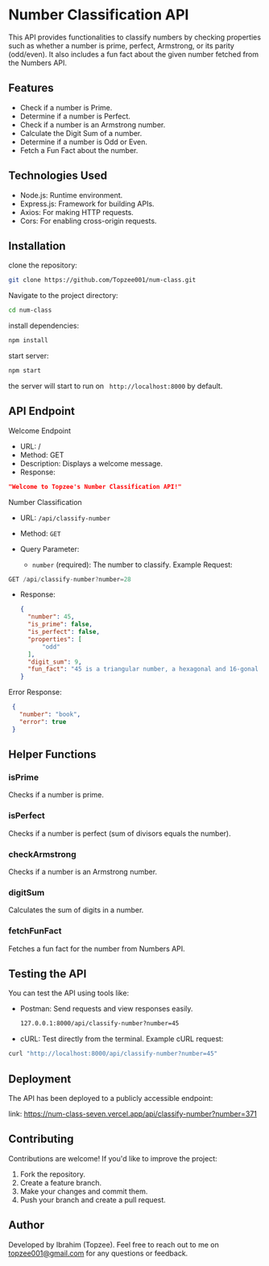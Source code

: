 # Number Classification API
This API provides functionalities to classify numbers by checking properties such as whether a number is prime, perfect, Armstrong, or its parity (odd/even). It also includes a fun fact about the given number fetched from the Numbers API.

## Features
- Check if a number is Prime.
- Determine if a number is Perfect.
- Check if a number is an Armstrong number.
- Calculate the Digit Sum of a number.
- Determine if a number is Odd or Even.
- Fetch a Fun Fact about the number.

## Technologies Used
- Node.js: Runtime environment.
- Express.js: Framework for building APIs.
- Axios: For making HTTP requests.
- Cors: For enabling cross-origin requests.

## Installation
clone the repository:
```bash
git clone https://github.com/Topzee001/num-class.git
```
Navigate to the project directory:
```bash
cd num-class
```
install dependencies:
```bash
npm install
```
start server:
```bash
npm start
```
the server will start to run on ``` http://localhost:8000``` by default.

## API Endpoint
Welcome Endpoint
- URL: /
- Method: GET
- Description: Displays a welcome message.
- Response:
```json
"Welcome to Topzee's Number Classification API!"
```
Number Classification
- URL: ```/api/classify-number```

- Method: ```GET```

- Query Parameter:
  - ```number``` (required): The number to classify.
Example Request:
```typescript
GET /api/classify-number?number=28
```
- Response:
  ```json
  {
    "number": 45,
    "is_prime": false,
    "is_perfect": false,
    "properties": [
        "odd"
    ],
    "digit_sum": 9,
    "fun_fact": "45 is a triangular number, a hexagonal and 16-gonal number, a Kaprekar number, and a Harshad number."
  }
  ```
Error Response:
 ```json
  {
    "number": "book",
    "error": true
  }
  ```
## Helper Functions
### isPrime
Checks if a number is prime.

### isPerfect
Checks if a number is perfect (sum of divisors equals the number).

### checkArmstrong
Checks if a number is an Armstrong number.

### digitSum
Calculates the sum of digits in a number.

### fetchFunFact
Fetches a fun fact for the number from Numbers API.

## Testing the API
You can test the API using tools like:
  - Postman: Send requests and view responses easily.
    ```bash
    127.0.0.1:8000/api/classify-number?number=45
  - cURL: Test directly from the terminal.
Example cURL request:
```bash
curl "http://localhost:8000/api/classify-number?number=45"
```
## Deployment
The API has been deployed to a publicly accessible endpoint:

link: https://num-class-seven.vercel.app/api/classify-number?number=371

## Contributing
Contributions are welcome! If you'd like to improve the project:

1. Fork the repository.
2. Create a feature branch.
3. Make your changes and commit them.
4. Push your branch and create a pull request.

## Author
Developed by Ibrahim (Topzee).
Feel free to reach out to me on topzee001@gmail.com for any questions or feedback.
